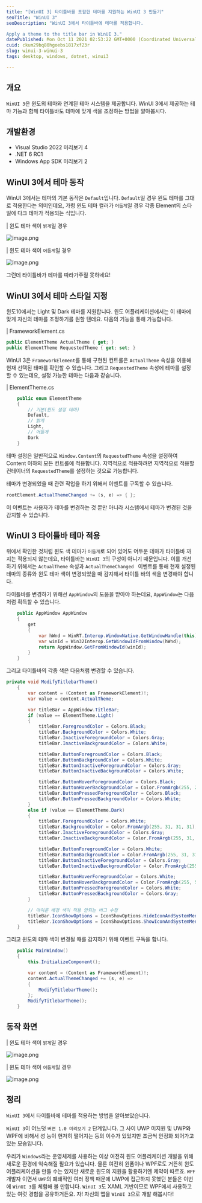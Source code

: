 ```yaml
---
title: "[WinUI 3] 타이틀바를 포함한 테마를 지원하는 WinUI 3 만들기"
seoTitle: "WinUI 3"
seoDescription: "WinUI 3에서 타이틀바에 테마를 적용합니다.

Apply a theme to the title bar in WinUI 3."
datePublished: Mon Oct 11 2021 02:53:22 GMT+0000 (Coordinated Universal Time)
cuid: ckum29bq80hgoebs1817xf23r
slug: winui-3-winui-3
tags: desktop, windows, dotnet, winui3

---
```


## 개요
`WinUI 3`은 윈도의 테마와 연계된 테마 시스템을 제공합니다. WinUI 3에서 제공하는 테마 기능과 함께 타이틀바도 테마에 맞게 색을 조정하는 방법을 알아봅시다.

## 개발환경
- Visual Studio 2022 미리보기 4
- .NET 6 RC1
- Windows App SDK 미리보기 2

## WinUI 3에서 테마 동작
WinUI 3에서는 테마의 기본 동작은 `Default`입니다. `Default`일 경우 윈도 테마를 그대로 적용한다는 의미인데요, 가령 윈도 테마 컬러가 `어둡게`일 경우 각종 Element의 스타일에 다크 테마가 적용되는 식입니다.

| 윈도 테마 색이 `밝게`일 경우

![image.png](https://cdn.hashnode.com/res/hashnode/image/upload/v1633920669064/5SdRtuy3W.png)

| 윈도 테마 색이 `어둡게`일 경우

![image.png](https://cdn.hashnode.com/res/hashnode/image/upload/v1633920680069/BvSmz9W7X.png)

그런데 타이틀바가 테마를 따라가주질 못하네요!

## WinUI 3에서 테마 스타일 지정
윈도10에서는 Light 및 Dark 테마를 지원합니다. 윈도 어플리케이션에서는 이 테마에 맞게 자신의 테마를 조정하기를 원할 텐데요. 다음의 기능을 통해 가능합니다.

| FrameworkElement.cs
```csharp
public ElementTheme ActualTheme { get; }
public ElementTheme RequestedTheme { get; set; }
```

WinUI 3은 `FrameworkElement`를 통해 구현된 컨트롤은 `ActualTheme` 속성을 이용해 현재 선택된 태마를 확인할 수 있습니다.  그리고 `RequestedTheme` 속성에 테마를 설정할 수 있는데요, 설정 가능한 테마는 다음과 같습니다.

| ElementTheme.cs
```csharp
    public enum ElementTheme
    {
        // 기본(윈도 설정 테마)
        Default,
        // 밝게
        Light,
        // 어둡게
        Dark
    }
```

테마 설정은 일반적으로 `Window.Content`의 `RequestedTheme` 속성을 설정하여 Content 이하의 모든 컨트롤에 적용합니다. 지역적으로 적용하려면 지역적으로 적용할 컨테이너의 `RequestedTheme`를 설정하는 것으로 가능합니다.

테마가 변경되었을 때 관련 작업을 하기 위해서 이벤트를 구독할 수 있습니다.

```csharp
rootElement.ActualThemeChanged += (s, e) => { };
```

이 이벤트는 사용자가 테마를 변경하는 것 뿐만 아니라 시스템에서 테마가 변경된 것을 감지할 수 있습니다.

## WinUI 3 타이틀바 테마 적용

위에서 확인한 것처럼 윈도 색 테마가 `어둡게`로 되어 있어도 어두운 테마가 타이틀바 까지는 적용되지 않는데요, 타이틀바는 `WinUI 3`의 구성이 아니기 때문입니다. 이를 개선하기 위해서는 `ActualTheme` 속성과 `ActualThemeChanged ` 이벤트를 통해 현재 설정된 테마의 종류와 윈도 테마 색이 변경되었을 때 감지해서 타이틀 바의 색을 변경해야 합니다.

타이틀바를 변경하기 위해선 `AppWindow`의 도움을 받아야 하는데요, `AppWindow`는 다음처럼 획득할 수 있습니다.

```csharp
    public AppWindow AppWindow
    {
        get
        {
            var hWnd = WinRT.Interop.WindowNative.GetWindowHandle(this);
            var winId = Win32Interop.GetWindowIdFromWindow(hWnd);
            return AppWindow.GetFromWindowId(winId);
        }
    }
```

그리고 타이틀바의 각종 색은 다음처럼 변경할 수 있습니다.

```csharp
private void ModifyTitlebarTheme()
    {
        var content = (Content as FrameworkElement)!;
        var value = content.ActualTheme;

        var titleBar = AppWindow.TitleBar;
        if (value == ElementTheme.Light)
        {
            titleBar.ForegroundColor = Colors.Black;
            titleBar.BackgroundColor = Colors.White;
            titleBar.InactiveForegroundColor = Colors.Gray;
            titleBar.InactiveBackgroundColor = Colors.White;

            titleBar.ButtonForegroundColor = Colors.Black;
            titleBar.ButtonBackgroundColor = Colors.White;
            titleBar.ButtonInactiveForegroundColor = Colors.Gray;
            titleBar.ButtonInactiveBackgroundColor = Colors.White;

            titleBar.ButtonHoverForegroundColor = Colors.Black;
            titleBar.ButtonHoverBackgroundColor = Color.FromArgb(255, 245, 245, 245);
            titleBar.ButtonPressedForegroundColor = Colors.Black;
            titleBar.ButtonPressedBackgroundColor = Colors.White;
        }
        else if (value == ElementTheme.Dark)
        {
            titleBar.ForegroundColor = Colors.White;
            titleBar.BackgroundColor = Color.FromArgb(255, 31, 31, 31);
            titleBar.InactiveForegroundColor = Colors.Gray;
            titleBar.InactiveBackgroundColor = Color.FromArgb(255, 31, 31, 31);

            titleBar.ButtonForegroundColor = Colors.White;
            titleBar.ButtonBackgroundColor = Color.FromArgb(255, 31, 31, 31);
            titleBar.ButtonInactiveForegroundColor = Colors.Gray;
            titleBar.ButtonInactiveBackgroundColor = Color.FromArgb(255, 31, 31, 31);

            titleBar.ButtonHoverForegroundColor = Colors.White;
            titleBar.ButtonHoverBackgroundColor = Color.FromArgb(255, 51, 51, 51);
            titleBar.ButtonPressedForegroundColor = Colors.White;
            titleBar.ButtonPressedBackgroundColor = Colors.Gray;
        }

        // 아이콘 배경 색이 적용 안되는 버그 수정
        titleBar.IconShowOptions = IconShowOptions.HideIconAndSystemMenu;
        titleBar.IconShowOptions = IconShowOptions.ShowIconAndSystemMenu;
    }
```

그리고 윈도의 테마 색이 변경될 때를 감지하기 위해 이벤트 구독을 합니다.

```csharp
    public MainWindow()
    {
        this.InitializeComponent();

        var content = (Content as FrameworkElement)!;
        content.ActualThemeChanged += (s, e) =>
        {
            ModifyTitlebarTheme();
        };
        ModifyTitlebarTheme();
    }
```

## 동작 화면

| 윈도 테마 색이 `밝게`일 경우

![image.png](https://cdn.hashnode.com/res/hashnode/image/upload/v1633920694336/NIVgPTjwuH.png)

| 윈도 테마 색이 `어둡게`일 경우

![image.png](https://cdn.hashnode.com/res/hashnode/image/upload/v1633920702883/wR14TI2jd.png)

## 정리
`WinUI 3`에서 타이틀바에 테마를 적용하는 방법을 알아보았습니다.

`WinUI 3`이 어느덧 `버젼 1.0 미리보기 2` 단계입니다. 그 사이 UWP 미지원 및 UWP와 WPF에 비해서 성
능이 현저히 떨어지는 등의 이슈가 있었지만 조금씩 안정화 되어가고 있는 모습입니다.

우리가 `Windows`라는 운영체제를 사용하는 이상 여전히 윈도 어플리케이션 개발을 위해 새로운 환경에 익숙해질 필요가 있습니다. 물론 여전히 윈폼이나 WPF로도 거뜬히 윈도 어플리케이션을 만들 수는 있지만 새로운 윈도의 지원을 활용하기엔 제약이 따르죠. `WPF`개발자 이면서 `UWP`의 폐쇄적인 여러 정책 때문에 UWP에 접근하지 못했던 분들은 이번에 `WinUI 3`를 체험해 볼 만합니다. `WinUI 3`도 XAML 기반이므로 WPF에서 사용하고 있는 여럿 경험을 공유하거든요. 자! 자신의 앱을 `WinUI 3`으로 개발 해봅시다!